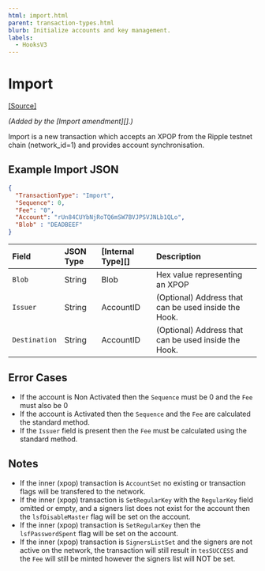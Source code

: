 ```yaml
---
html: import.html
parent: transaction-types.html
blurb: Initialize accounts and key management.
labels:
  - HooksV3
---
```

# Import
[[Source]](https://github.com/ripple/rippled/blob/master/src/ripple/app/tx/impl/Import.cpp "Source")

_(Added by the [Import amendment][].)_

Import is a new transaction which accepts an XPOP from the Ripple testnet chain (network_id=1) and provides account synchronisation.

## Example Import JSON

```json
{
  "TransactionType": "Import",
  "Sequence": 0,
  "Fee": "0",
  "Account": "rUn84CUYbNjRoTQ6mSW7BVJPSVJNLb1QLo",
  "Blob" : "DEADBEEF"
}
```


| Field            | JSON Type           | [Internal Type][] | Description     |
|:-----------------|:--------------------|:------------------|:----------------|
| `Blob`           | String              | Blob              | Hex value representing an XPOP |
| `Issuer`         | String              | AccountID         | (Optional) Address that can be used inside the Hook. |
| `Destination`    | String              | AccountID         | (Optional) Address that can be used inside the Hook. |

## Error Cases

- If the account is Non Activated then the `Sequence` must be 0 and the `Fee` must also be 0
- If the account is Activated then the `Sequence` and the `Fee` are calculated the standard method.
- If the `Issuer` field is present then the `Fee` must be calculated using the standard method.

## Notes

- If the inner (xpop) transaction is `AccountSet` no existing or transaction flags will be transfered to the network.
- If the inner (xpop) transaction is `SetRegularKey` with the `RegularKey` field omitted or empty, and a signers list does not exist for the account then the `lsfDisableMaster` flag will be set on the account.
- If the inner (xpop) transaction is `SetRegularKey` then the `lsfPasswordSpent` flag will be set on the account.
- If the inner (xpop) transaction is `SignersListSet` and the signers are not active on the network, the transaction will still result in `tesSUCCESS` and the `Fee` will still be minted however the signers list will NOT be set.